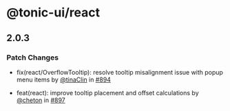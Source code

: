 # @tonic-ui/react

## 2.0.3

### Patch Changes

- fix(react/OverflowTooltip): resolve tooltip misalignment issue with popup menu items by [@tinaClin](https://github.com/tinaClin) in [#894](https://github.com/trendmicro-frontend/tonic-ui/pull/894)

- feat(react): improve tooltip placement and offset calculations by [@cheton](https://github.com/cheton) in [#897](https://github.com/trendmicro-frontend/tonic-ui/pull/897)
